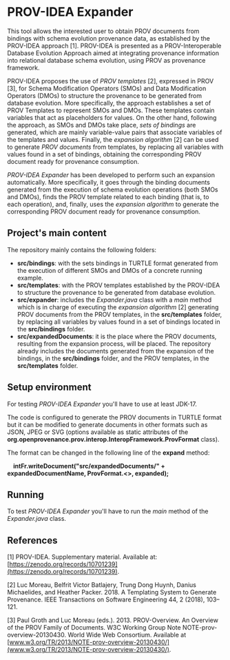 # PROV-IDEA Expander

This tool allows the interested user to obtain PROV documents from bindings with schema evolution provenance data, as established by the PROV-IDEA approach [1]. 
PROV-IDEA is presented as a PROV-Interoperable Database Evolution Approach aimed at integrating provenance information into relational database schema evolution,
using PROV as provenance framework.

PROV-IDEA proposes the use of *PROV templates* [2], expressed in PROV [3], for Schema Modification Operators (SMOs) and Data Modification Operators (DMOs) to structure the 
provenance to be generated from database evolution. More specifically, the approach establishes a set of PROV Templates to represent SMOs and DMOs. These templates contain
variables that act as placeholders for values. On the other hand, following the approach, as SMOs and DMOs take place, *sets of bindings* are generated, which are mainly 
variable-value pairs that associate variables of the templates and values. Finally, the *expansion algorithm* [2] can be used to generate *PROV documents* from templates, 
by replacing all variables with values found in a set of bindings, obtaining the corresponding PROV document ready for provenance consumption.

*PROV-IDEA Expander* has been developed to perform such an expansion automatically. More specifically, it goes through the binding documents generated from the execution of
schema evolution operations (both SMOs and DMOs), finds the PROV template related to each binding (that is, to each operation), and, finally, uses the *expansion algorithm* 
to generate the corresponding PROV document ready for provenance consumption. 

## Project's main content

The repository mainly contains the following folders: 
- **src/bindings**: with the sets bindings in TURTLE format generated from the execution of different SMOs and DMOs of a concrete running example.
- **src/templates**: with the PROV templates established by the PROV-IDEA to structure the provenance to be generated from database evolution.
- **src/expander**: includes the *Expander.java* class with a *main* method which is in charge of executing the *expansion algorithm* [2] generating PROV documents from
  the PROV templates, in the **src/templates** folder, by replacing all variables by values found in a set of bindings located in the **src/bindings** folder.
- **src/expandedDocuments**: it is the place where the PROV documents, resulting from the expansion process, will be placed. The repository already includes the
                              documents generated from the expansion of the bindings, in the **src/bindings** folder, and the PROV templates, in the **src/templates** folder.

## Setup environment

For testing *PROV-IDEA Expander* you'll have to use at least JDK-17.

The code is configured to generate the PROV documents in TURTLE format but it can be modified to generate documents in other 
formats such as JSON, JPEG or SVG (options available as static attributes of the **org.openprovenance.prov.interop.InteropFramework.ProvFormat** class).

The format can be changed in the following line of the **expand** method:

&emsp;**intFr.writeDocument("src/expandedDocuments/" + expandedDocumentName, ProvFormat.<<format>>, expanded);**
      
## Running

To test *PROV-IDEA Expander* you'll have to run the *main* method of the *Expander.java* class.

## References

[1] PROV-IDEA. Supplementary material. Available at: [https://zenodo.org/records/10701239](https://zenodo.org/records/10701239).

[2] Luc Moreau, Belfrit Victor Batlajery, Trung Dong Huynh, Danius Michaelides, and Heather Packer. 2018. A Templating System to Generate
Provenance. IEEE Transactions on Software Engineering 44, 2 (2018), 103–121.

[3] Paul Groth and Luc Moreau (eds.). 2013. PROV-Overview. An Overview of the PROV Family of Documents. W3C Working Group Note NOTE-prov-
overview-20130430. World Wide Web Consortium. Available at  [www.w3.org/TR/2013/NOTE-prov-overview-20130430/](www.w3.org/TR/2013/NOTE-prov-overview-20130430/).
